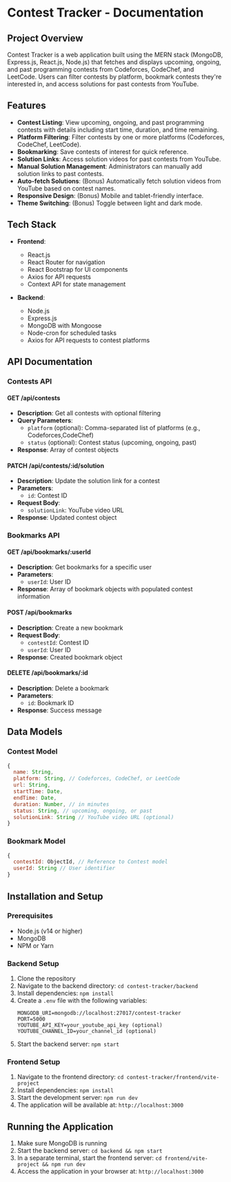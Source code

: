# Contest Tracker - Documentation

## Project Overview

Contest Tracker is a web application built using the MERN stack (MongoDB, Express.js, React.js, Node.js) that fetches and displays upcoming, ongoing, and past programming contests from Codeforces, CodeChef, and LeetCode. Users can filter contests by platform, bookmark contests they're interested in, and access solutions for past contests from YouTube.

## Features

- **Contest Listing**: View upcoming, ongoing, and past programming contests with details including start time, duration, and time remaining.
- **Platform Filtering**: Filter contests by one or more platforms (Codeforces, CodeChef, LeetCode).
- **Bookmarking**: Save contests of interest for quick reference.
- **Solution Links**: Access solution videos for past contests from YouTube.
- **Manual Solution Management**: Administrators can manually add solution links to past contests.
- **Auto-fetch Solutions**: (Bonus) Automatically fetch solution videos from YouTube based on contest names.
- **Responsive Design**: (Bonus) Mobile and tablet-friendly interface.
- **Theme Switching**: (Bonus) Toggle between light and dark mode.

## Tech Stack

- **Frontend**:
  - React.js
  - React Router for navigation
  - React Bootstrap for UI components
  - Axios for API requests
  - Context API for state management

- **Backend**:
  - Node.js
  - Express.js
  - MongoDB with Mongoose
  - Node-cron for scheduled tasks
  - Axios for API requests to contest platforms

## API Documentation

### Contests API

#### GET /api/contests
- **Description**: Get all contests with optional filtering
- **Query Parameters**:
  - `platform` (optional): Comma-separated list of platforms (e.g., Codeforces,CodeChef)
  - `status` (optional): Contest status (upcoming, ongoing, past)
- **Response**: Array of contest objects

#### PATCH /api/contests/:id/solution
- **Description**: Update the solution link for a contest
- **Parameters**:
  - `id`: Contest ID
- **Request Body**:
  - `solutionLink`: YouTube video URL
- **Response**: Updated contest object

### Bookmarks API

#### GET /api/bookmarks/:userId
- **Description**: Get bookmarks for a specific user
- **Parameters**:
  - `userId`: User ID
- **Response**: Array of bookmark objects with populated contest information

#### POST /api/bookmarks
- **Description**: Create a new bookmark
- **Request Body**:
  - `contestId`: Contest ID
  - `userId`: User ID
- **Response**: Created bookmark object

#### DELETE /api/bookmarks/:id
- **Description**: Delete a bookmark
- **Parameters**:
  - `id`: Bookmark ID
- **Response**: Success message

## Data Models

### Contest Model
```javascript
{
  name: String,
  platform: String, // Codeforces, CodeChef, or LeetCode
  url: String,
  startTime: Date,
  endTime: Date,
  duration: Number, // in minutes
  status: String, // upcoming, ongoing, or past
  solutionLink: String // YouTube video URL (optional)
}
```

### Bookmark Model
```javascript
{
  contestId: ObjectId, // Reference to Contest model
  userId: String // User identifier
}
```

## Installation and Setup

### Prerequisites
- Node.js (v14 or higher)
- MongoDB
- NPM or Yarn

### Backend Setup
1. Clone the repository
2. Navigate to the backend directory: `cd contest-tracker/backend`
3. Install dependencies: `npm install`
4. Create a `.env` file with the following variables:
   ```
   MONGODB_URI=mongodb://localhost:27017/contest-tracker
   PORT=5000
   YOUTUBE_API_KEY=your_youtube_api_key (optional)
   YOUTUBE_CHANNEL_ID=your_channel_id (optional)
   ```
5. Start the backend server: `npm start`

### Frontend Setup
1. Navigate to the frontend directory: `cd contest-tracker/frontend/vite-project`
2. Install dependencies: `npm install`
3. Start the development server: `npm run dev`
4. The application will be available at: `http://localhost:3000`

## Running the Application

1. Make sure MongoDB is running
2. Start the backend server: `cd backend && npm start`
3. In a separate terminal, start the frontend server: `cd frontend/vite-project && npm run dev`
4. Access the application in your browser at: `http://localhost:3000`